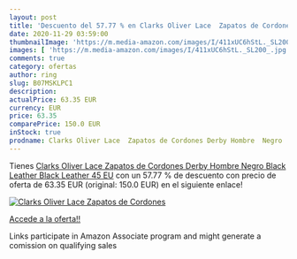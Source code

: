 ```yaml
---
layout: post
title: 'Descuento del 57.77 % en Clarks Oliver Lace  Zapatos de Cordones '
date: 2020-11-29 03:59:00
thumbnailImage: 'https://m.media-amazon.com/images/I/411xUC6hStL._SL200_.jpg'
images: [ 'https://m.media-amazon.com/images/I/411xUC6hStL._SL200_.jpg' ]
comments: true
category: ofertas
author: ring
slug: B07MSKLPC1
description:
actualPrice: 63.35 EUR
currency: EUR
price: 63.35
comparePrice: 150.0 EUR
inStock: true
prodname: Clarks Oliver Lace  Zapatos de Cordones Derby Hombre  Negro  Black Leather Black Leather   45 EU
---
```


Tienes [Clarks Oliver Lace  Zapatos de Cordones Derby Hombre  Negro  Black Leather Black Leather   45 EU](https://www.amazon.es/dp/B07MSKLPC1/?tag=tolees-21) con un 57.77 % de descuento con precio de oferta de 63.35 EUR (original: 150.0 EUR) en el siguiente enlace!

[![Clarks Oliver Lace  Zapatos de Cordones ](https://m.media-amazon.com/images/I/411xUC6hStL._SL200_.jpg)](https://www.amazon.es/dp/B07MSKLPC1/?tag=tolees-21)

[Accede a la oferta!!](https://www.amazon.es/dp/B07MSKLPC1/?tag=tolees-21)

Links participate in Amazon Associate program and might generate a comission on qualifying sales


